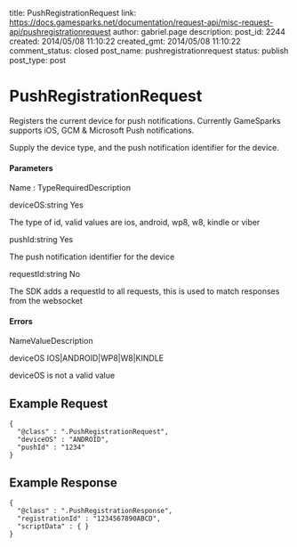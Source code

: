 title: PushRegistrationRequest
link: https://docs.gamesparks.net/documentation/request-api/misc-request-api/pushregistrationrequest
author: gabriel.page
description: 
post_id: 2244
created: 2014/05/08 11:10:22
created_gmt: 2014/05/08 11:10:22
comment_status: closed
post_name: pushregistrationrequest
status: publish
post_type: post

<!--Registers the current device for push notifications. Currently GameSparks supports iOS, GCM & Microsoft Push notifications. -->

# PushRegistrationRequest

Registers the current device for push notifications. Currently GameSparks supports iOS, GCM & Microsoft Push notifications.

Supply the device type, and the push notification identifier for the device.

#### Parameters

Name : TypeRequiredDescription

deviceOS:string
Yes

The type of id, valid values are ios, android, wp8, w8, kindle or viber

pushId:string
Yes

The push notification identifier for the device

requestId:string
No

The SDK adds a requestId to all requests, this is used to match responses from the websocket

#### Errors

NameValueDescription

deviceOS
IOS|ANDROID|WP8|W8|KINDLE

deviceOS is not a valid value

  


## Example Request
    
    
    {
      "@class" : ".PushRegistrationRequest",
      "deviceOS" : "ANDROID",
      "pushId" : "1234"
    }

## Example Response
    
    
    {
      "@class" : ".PushRegistrationResponse",
      "registrationId" : "1234567890ABCD",
      "scriptData" : { }
    }